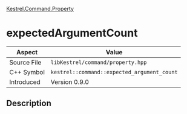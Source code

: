 [Kestrel.Command.Property](index)
# expectedArgumentCount
| Aspect | Value |
| --- | --- |
| Source File | `libKestrel/command/property.hpp` |
| C++ Symbol | `kestrel::command::expected_argument_count` |
| Introduced | Version 0.9.0 |
## Description

